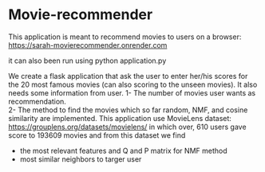 # Movie-recommender
This application is meant to recommend movies to users on a browser:
https://sarah-movierecommender.onrender.com

it can also been run using python application.py


We create a flask application that ask the user to enter her/his scores for the 20 most famous movies (can also scoring to the unseen movies). It also needs some information from user. 
1- The number of movies user wants as recommendation.  
2- The method to find the movies which so far random, NMF, and cosine similarity are implemented. 
This application use MovieLens dataset:
https://grouplens.org/datasets/movielens/
in which over, 610 users gave score to 193609 movies and from this dataset we find 
- the most relevant features and Q and P matrix for NMF method
- most similar neighbors to targer user
